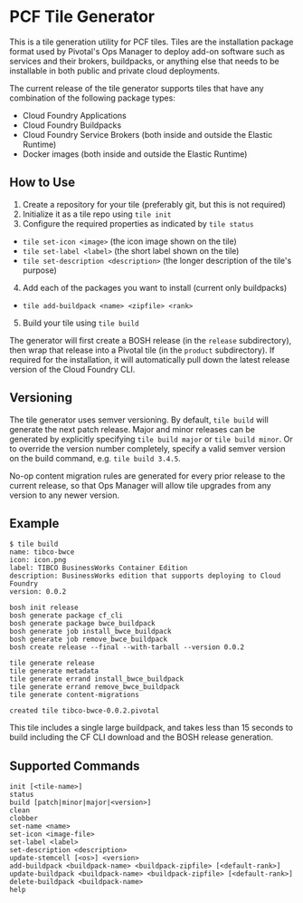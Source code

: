 # PCF Tile Generator

This is a tile generation utility for PCF tiles. Tiles are the
installation package format used by Pivotal's Ops Manager to deploy add-on
software such as services and their brokers, buildpacks, or anything else
that needs to be installable in both public and private cloud deployments.

The current release of the tile generator supports tiles that have any
combination of the following package types:
- Cloud Foundry Applications
- Cloud Foundry Buildpacks
- Cloud Foundry Service Brokers (both inside and outside the Elastic Runtime)
- Docker images (both inside and outside the Elastic Runtime)

## How to Use

1. Create a repository for your tile (preferably git, but this is not required)
2. Initialize it as a tile repo using `tile init`
3. Configure the required properties as indicated by `tile status`
  - `tile set-icon <image>` (the icon image shown on the tile)
  - `tile set-label <label>` (the short label shown on the tile)
  - `tile set-description <description>` (the longer description of the tile's purpose)
4. Add each of the packages you want to install (current only buildpacks)
  - `tile add-buildpack <name> <zipfile> <rank>`
5. Build your tile using `tile build`

The generator will first create a BOSH release (in the `release` subdirectory),
then wrap that release into a Pivotal tile (in the `product` subdirectory).
If required for the installation, it will automatically pull down the latest
release version of the Cloud Foundry CLI.

## Versioning

The tile generator uses semver versioning. By default, `tile build` will
generate the next patch release. Major and minor releases can be generated
by explicitly specifying `tile build major` or `tile build minor`. Or to
override the version number completely, specify a valid semver version on
the build command, e.g. `tile build 3.4.5`.

No-op content migration rules are generated for every prior release to the
current release, so that Ops Manager will allow tile upgrades from any
version to any newer version.

## Example

```
$ tile build
name: tibco-bwce
icon: icon.png
label: TIBCO BusinessWorks Container Edition
description: BusinessWorks edition that supports deploying to Cloud Foundry
version: 0.0.2

bosh init release
bosh generate package cf_cli
bosh generate package bwce_buildpack
bosh generate job install_bwce_buildpack
bosh generate job remove_bwce_buildpack
bosh create release --final --with-tarball --version 0.0.2

tile generate release
tile generate metadata
tile generate errand install_bwce_buildpack
tile generate errand remove_bwce_buildpack
tile generate content-migrations

created tile tibco-bwce-0.0.2.pivotal
```

This tile includes a single large buildpack, and takes less than 15 seconds
to build including the CF CLI download and the BOSH release generation.

## Supported Commands

```
init [<tile-name>]
status
build [patch|minor|major|<version>]
clean
clobber
set-name <name>
set-icon <image-file>
set-label <label>
set-description <description>
update-stemcell [<os>] <version>
add-buildpack <buildpack-name> <buildpack-zipfile> [<default-rank>]
update-buildpack <buildpack-name> <buildpack-zipfile> [<default-rank>]
delete-buildpack <buildpack-name>
help
```
